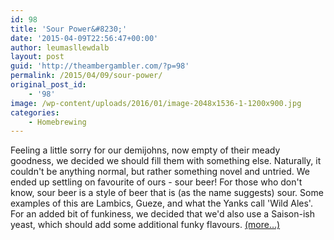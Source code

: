 ```yaml
---
id: 98
title: 'Sour Power&#8230;'
date: '2015-04-09T22:56:47+00:00'
author: leumasllewdalb
layout: post
guid: 'http://theambergambler.com/?p=98'
permalink: /2015/04/09/sour-power/
original_post_id:
    - '98'
image: /wp-content/uploads/2016/01/image-2048x1536-1-1200x900.jpg
categories:
    - Homebrewing
---
```


Feeling a little sorry for our demijohns, now empty of their meady goodness, we decided we should fill them with something else. Naturally, it couldn't be anything normal, but rather something novel and untried. We ended up settling on favourite of ours - sour beer! For those who don't know, sour beer is a style of beer that is (as the name suggests) sour. Some examples of this are Lambics, Gueze, and what the Yanks call 'Wild Ales'. For an added bit of funkiness, we decided that we'd also use a Saison-ish yeast, which should add some additional funky flavours. [<span aria-label="Continue reading Sour Power…">(more…)</span>](https://dangerfromdeer.com/2015/04/09/sour-power/#more-98)